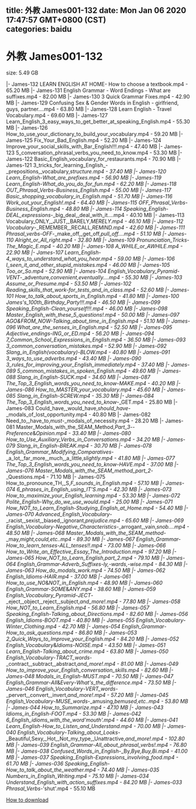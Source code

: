 
title: 外教 James001-132
date: Mon Jan 06 2020 17:47:57 GMT+0800 (CST)    
categories: baidu
---

# 外教 James001-132
size: 5.49 GB
 
 
|- James-132 LEARN ENGLISH AT HOME- How to choose a textbook.mp4 - 65.20 MB
|- James-131 English Grammar - Word Endings - What are suffixes.mp4 - 82.00 MB
|- James-130 3 Quick Grammar Fixes.mp4 - 42.90 MB
|- James-129 Confusing Sex & Gender Words in English - girlfriend, guys, partner....mp4 - 63.80 MB
|- James-128 Learn English - Travel Vocabulary.mp4 - 69.60 MB
|- James-127 Learn_English_3_easy_ways_to_get_better_at_speaking_English.mp4 - 55.30 MB
|- James-126 How_to_use_your_dictionary_to_build_your_vocabulary.mp4 - 59.20 MB
|- James-125 Fix_Your_Bad_English.mp4 - 52.20 MB
|- James-124 Improve_your_social_skills_with_Bar_English!!!.mp4 - 47.40 MB
|- James-123 5_conversation_phrasal_verbs_you_need_to_know.mp4 - 53.30 MB
|- James-122 Basic_English_vocabulary_for_restaurants.mp4 - 70.90 MB
|- James-121 3_tricks_for_learning_English_-_prepositions,_vocabulary,_structure.mp4 - 37.40 MB
|- James-120 Learn_English_-_What_are_prefixes.mp4 - 56.90 MB
|- James-119 Learn_English_-_What_do_you_do_for_fun.mp4 - 62.20 MB
|- James-118 OUT_Phrasal_Verbs_-_Business_English.mp4 - 55.00 MB
|- James-117 Basic_shopping_vocabulary_in_English.mp4 - 51.70 MB
|- James-116 Work_out_your_English!.mp4 - 64.40 MB
|- James-115 OFF_Phrasal_Verbs_-_Business_English.mp4 - 48.80 MB
|- James-114 Speaking_English_-_DEAL_expressions_-_big_deal,_deal_with_it....mp4 - 40.10 MB
|- James-113 Vocabulary_ONLY,_JUST,_BARELY,_MERELY.mp4 - 46.10 MB
|- James-112 Vocabulary_-_REMEMBER,_RECALL,_REMIND.mp4 - 42.60 MB
|- James-111 Phrasal_verbs_-_OFF_-_make_off,_get_off,_pull_off....mp4 - 51.10 MB
|- James-110 Alright_or_All_right.mp4 - 32.80 MB
|- James-109 Pronunciation_Tricks_-_The_Magic_E.mp4 - 40.20 MB
|- James-108 A_WHILE_or_AWHILE.mp4 - 22.90 MB
|- James-107 Learn_English_-_4_ways_to_understand_what_you_hear.mp4 - 59.00 MB
|- James-106 I_seen_it_and_other_stupid_mistakes.mp4 - 46.00 MB
|- James-105 Too_or_So.mp4 - 52.90 MB
|- James-104 English_Vocabulary_Pyramid_-_VENT_-_adventure,_convenient,_eventually....mp4 - 55.30 MB
|- James-103 Assume_or_Presume.mp4 - 53.50 MB
|- James-102 Reading_skills_that_work_-_for_tests_and_in_class.mp4 - 52.60 MB
|- James-101 How_to_talk_about_sports_in_English.mp4 - 41.80 MB
|- James-100 James's_100th_Birthday_Party!!!.mp4 - 46.50 MB
|- James-099 Speaking_English_-_Clean_yourself!!!.mp4 - 46.00 MB
|- James-098 Master_English_with_these_5_questions!.mp4 - 50.00 MB
|- James-097 AGO_&_FROM_NOW_-_Talking_about_time_in_English.mp4 - 51.10 MB
|- James-096 What_are_the_senses_in_English.mp4 - 52.50 MB
|- James-095 Adjective_endings_-_ING_or_ED.mp4 - 56.20 MB
|- James-094 7_Common_School_Expressions_in_English.mp4 - 36.50 MB
|- James-093 3_common_conversation_mistakes.mp4 - 52.90 MB
|- James-092 Slang_in_English_(vocabulary)_-_BLOW.mp4 - 40.80 MB
|- James-091 3_ways_to_use_adverbs.mp4 - 43.40 MB
|- James-090 3_rules_for_improving_your_English_immediately.mp4 - 37.40 MB
|- James-089 5_common_mistakes_in_spoken_English.mp4 - 49.60 MB
|- James-088 Slang_in_English_-_SUCK.mp4 - 34.60 MB
|- James-087 The_Top_3_English_words_you_need_to_know_-_MAKE.mp4 - 40.20 MB
|- James-086 How_to_MASTER_your_vocabulary.mp4 - 45.60 MB
|- James-085 Slang_in_English_-_SCREW.mp4 - 35.30 MB
|- James-084 The_Top_3_English_words_you_need_to_know_-_GET.mp4 - 25.80 MB
|- James-083 Could_have,_would_have,_should_have_-_modals_of_lost_opportunity.mp4 - 40.80 MB
|- James-082 Need_to,_have_to,_must_-_modals_of_necessity.mp4 - 28.20 MB
|- James-081 Master_Modals_with_the_SEAM_Method,_Part_3_--_Preference_&_Opinion.mp4 - 33.40 MB
|- James-080 How_to_Use_Auxiliary_Verbs_in_Conversations.mp4 - 34.20 MB
|- James-079 Slang_in_English_-_BREAK.mp4 - 30.70 MB
|- James-078 English_Grammar_Modifying_Comparatives_-_a_lot,_far_more,_much,_a_little,_slightly.mp4 - 41.80 MB
|- James-077 The_Top_3_English_words_you_need_to_know_-_HAVE.mp4 - 37.00 MB
|- James-076 Master_Modals_with_the_SEAM_method_part_2_-_Questions.mp4 - 71.10 MB
|- James-075 How_to_pronounce_TH,_S,_F_sounds_in_English.mp4 - 57.10 MB
|- James-074 6_phrases_in_English_using_IT'S.mp4 - 42.30 MB
|- James-073 How_to_maximize_your_English_learning.mp4 - 53.30 MB
|- James-072 Polite_English_-_Why_do_we_use_would.mp4 - 25.00 MB
|- James-071 How_NOT_to_Learn_English_-_Studying_English_at_Home.mp4 - 54.40 MB
|- James-070 Advanced_English_Vocabulary_-_racist,_sexist,_biased,_ignorant,_prejudice.mp4 - 65.60 MB
|- James-069 English_Vocabulary_-_Negative_Characteristics_-_arrogant,_vain,_snob....mp4 - 48.50 MB
|- James-068 Master_Modals_with_the_SEAM_method_-_may,_might,_could,_etc..mp4 - 89.30 MB
|- James-067 English_Grammar_-_How_to_learn_tenses_-_ALL_tenses!!.mp4 - 73.00 MB
|- James-066 How_to_Write_an_Effective_Essay_The_Introduction.mp4 - 97.20 MB
|- James-065 How_NOT_to_Learn_English,_part_2.mp4 - 79.10 MB
|- James-064 English_Grammar_-_Adverb_Suffixes_-ly,_-wards,_-wise.mp4 - 84.30 MB
|- James-063 How_do_modals_work.mp4 - 74.50 MB
|- James-062 English_Idioms_-_HAIR.mp4 - 37.00 MB
|- James-061 How_to_use_NO_&_NOT_in_English.mp4 - 48.90 MB
|- James-060 English_Grammar_-_SOME_&_ANY.mp4 - 38.60 MB
|- James-059 English_Vocabulary_Pyramid_-_JECT_-_eject,_object,_reject,_subject,_and_more!.mp4 - 77.80 MB
|- James-058 How_NOT_to_Learn_English.mp4 - 56.80 MB
|- James-057 Speaking_English_-_Talking_about_Directions.mp4 - 82.60 MB
|- James-056 English_Idioms_-_BOOT.mp4 - 40.80 MB
|- James-055 English_Vocabulary_-_Winter_Clothing.mp4 - 42.70 MB
|- James-054 English_Grammar_-_How_to_ask_questions.mp4 - 86.80 MB
|- James-053 2_Quick_Ways_to_Improve_your_English.mp4 - 84.20 MB
|- James-052 English_Vocabulary_&_Idioms_-_NOISE.mp4 - 43.50 MB
|- James-051 Learn_English_-_Talking_about_crime.mp4 - 63.80 MB
|- James-050 English_Vocabulary_-_TRACT_words_-_contract,_subtract,_abstract,_and_more!.mp4 - 81.00 MB
|- James-049 How_to_improve_your_English_conversation_skills.mp4 - 82.60 MB
|- James-048 Modals_in_English_-_MUST.mp4 - 70.50 MB
|- James-047 English_Grammar_-_All_&_Every_-_What's_the_difference.mp4 - 73.50 MB
|- James-046 English_Vocabulary_-_VERT_words_-_pervert,_convert,_invert,_and_more!.mp4 - 57.20 MB
|- James-045 English_Vocabulary_-_MUSE_words_-_amusing,_bemused,_etc..mp4 - 53.80 MB
|- James-044 How_to_Summarize.mp4 - 47.10 MB
|- James-043 Idioms_in_English_-_FOOT.mp4 - 53.30 MB
|- James-042 6_English_idioms_with_the_word_'mouth'.mp4 - 44.60 MB
|- James-041 Learn_English_-_How_to_Listen_and_Understand.mp4 - 70.00 MB
|- James-040 English_Vocabulary_-_Talking_about_Looks_-_Beautiful,Sexy,_Hot,_Not_my_type,_Unattractive,_and_more!.mp4 - 102.80 MB
|- James-039 English_Grammar_-_All_about_phrasal_verbs!.mp4 - 76.80 MB
|- James-038 Confused_Words_in_English_-_By,_Bye,_Buy,_Bi.mp4 - 41.00 MB
|- James-037 Speaking_English__-_Expressions_involving_food.mp4 - 61.70 MB
|- James-036 Speaking_English_-_How_to_talk_about_the_weather.mp4 - 74.40 MB
|- James-035 Numbers_in_English_Writing.mp4 - 75.10 MB
|- James-034 Understand_English_with_action_suffixes.mp4 - 84.20 MB
|- James-033 Phrasal_Verbs_-_'shut'.mp4 - 55.10 MB

[How to download](https://bpcam.bemobtrk.com/go/2ceec3aa-1ca2-46d6-b9ff-aaa5c184517c?jno=4526)